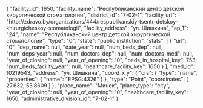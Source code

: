 {
    "facility_id": 1650,
    "facility_name": "Республиканский центр детской хирургической стоматологии",
    "district_id": "7-02-1",
    "facility_url": "http:\/\/zdravo.by\/organizations\/444\/respublikanskiy-tsentr-detskoy-khirurgicheskoy-stomatologii",
    "facility_address": "ул. Шишкина",
    "ap_1": "24",
    "name": "Республиканский центр детской хирургической стоматологии",
    "type": "0",
    "state": "public institution",
    "stats": [
        {
            "url": "0",
            "dep_name": null,
            "date_year": null,
            "num_beds_dep": null,
            "num_deps_year": null,
            "num_doctors_dep": null,
            "num_doctors_med": null,
            "year_of_closing": null,
            "year_of_opening": "0",
            "beds_in_hospital_key": 753,
            "num_beds_facility_year": null,
            "healthcare_facility_key": 1650
        }
    ],
    "med_id": 10219543,
    "address": "ул. Шишкина",
    "coord_x_y": {
        "crs": {
            "type": "name",
            "properties": {
                "name": "EPSG:4326"
            }
        },
        "type": "Point",
        "coordinates": [
            27.632,
            53.8609
        ]
    },
    "place_name": "Минск",
    "place_type": "city",
    "year_of_closing": null,
    "year_of_opening": "0",
    "healthcare_facility_key": 1650,
    "administrative_division_id": "7-02-1"
}
